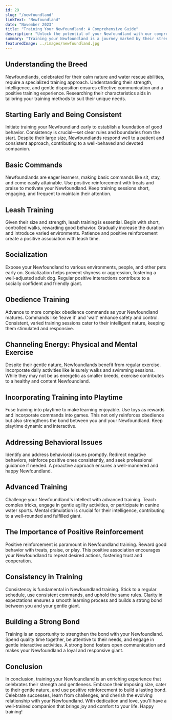 ```yaml
---
id: 29
slug: "/newfoundland"
linkText: "Newfoundland"
date: "November 2023"
title: "Training Your Newfoundland: A Comprehensive Guide"
description: "Unlock the potential of your Newfoundland with our comprehensive training guide. From basic commands to gentle strength—cultivate obedience and build a lasting bond."
summary: "Training your Newfoundland is a journey marked by their strength, gentleness, and unwavering devotion. In this comprehensive guide, we'll delve into key aspects of Newfoundland training, offering practical tips for success and nurturing a profound bond with your gentle giant."
featuredImage: ../images/newfoundland.jpg
---
```


## Understanding the Breed

Newfoundlands, celebrated for their calm nature and water rescue abilities, require a specialized training approach. Understanding their strength, intelligence, and gentle disposition ensures effective communication and a positive training experience. Researching their characteristics aids in tailoring your training methods to suit their unique needs.

## Starting Early and Being Consistent

Initiate training your Newfoundland early to establish a foundation of good behavior. Consistency is crucial—set clear rules and boundaries from the start. Despite their large size, Newfoundlands respond well to a patient and consistent approach, contributing to a well-behaved and devoted companion.

## Basic Commands

Newfoundlands are eager learners, making basic commands like sit, stay, and come easily attainable. Use positive reinforcement with treats and praise to motivate your Newfoundland. Keep training sessions short, engaging, and frequent to maintain their attention.

## Leash Training

Given their size and strength, leash training is essential. Begin with short, controlled walks, rewarding good behavior. Gradually increase the duration and introduce varied environments. Patience and positive reinforcement create a positive association with leash time.

## Socialization

Expose your Newfoundland to various environments, people, and other pets early on. Socialization helps prevent shyness or aggression, fostering a well-adjusted adult dog. Regular positive interactions contribute to a socially confident and friendly giant.

## Obedience Training

Advance to more complex obedience commands as your Newfoundland matures. Commands like 'leave it' and 'wait' enhance safety and control. Consistent, varied training sessions cater to their intelligent nature, keeping them stimulated and responsive.

## Channeling Energy: Physical and Mental Exercise

Despite their gentle nature, Newfoundlands benefit from regular exercise. Incorporate daily activities like leisurely walks and swimming sessions. While they may not be as energetic as smaller breeds, exercise contributes to a healthy and content Newfoundland.

## Incorporating Training into Playtime

Fuse training into playtime to make learning enjoyable. Use toys as rewards and incorporate commands into games. This not only reinforces obedience but also strengthens the bond between you and your Newfoundland. Keep playtime dynamic and interactive.

## Addressing Behavioral Issues

Identify and address behavioral issues promptly. Redirect negative behaviors, reinforce positive ones consistently, and seek professional guidance if needed. A proactive approach ensures a well-mannered and happy Newfoundland.

## Advanced Training

Challenge your Newfoundland's intellect with advanced training. Teach complex tricks, engage in gentle agility activities, or participate in canine water sports. Mental stimulation is crucial for their intelligence, contributing to a well-rounded and fulfilled giant.

## The Importance of Positive Reinforcement

Positive reinforcement is paramount in Newfoundland training. Reward good behavior with treats, praise, or play. This positive association encourages your Newfoundland to repeat desired actions, fostering trust and cooperation.

## Consistency in Training

Consistency is fundamental in Newfoundland training. Stick to a regular schedule, use consistent commands, and uphold the same rules. Clarity in expectations ensures a smooth learning process and builds a strong bond between you and your gentle giant.

## Building a Strong Bond

Training is an opportunity to strengthen the bond with your Newfoundland. Spend quality time together, be attentive to their needs, and engage in gentle interactive activities. A strong bond fosters open communication and makes your Newfoundland a loyal and responsive giant.

## Conclusion

In conclusion, training your Newfoundland is an enriching experience that celebrates their strength and gentleness. Embrace their imposing size, cater to their gentle nature, and use positive reinforcement to build a lasting bond. Celebrate successes, learn from challenges, and cherish the evolving relationship with your Newfoundland. With dedication and love, you'll have a well-trained companion that brings joy and comfort to your life. Happy training!
